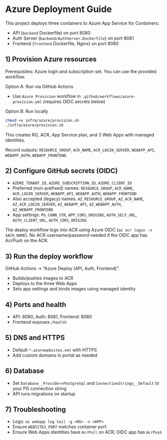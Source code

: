 # Azure Deployment Guide

This project deploys three containers to Azure App Service for Containers:
- API (`backend` Dockerfile) on port 8080
- Auth Server (`backend/AuthServer.Dockerfile`) on port 8081
- Frontend (`frontend` Dockerfile, Nginx) on port 8080

## 1) Provision Azure resources
Prerequisites: Azure login and subscription set. You can use the provided workflow.

Option A: Run via GitHub Actions
- Use `Azure Provision` workflow in `.github/workflows/azure-provision.yml` (requires OIDC secrets below)

Option B: Run locally
```bash
chmod +x infra/azure/provision.sh
./infra/azure/provision.sh
```
This creates RG, ACR, App Service plan, and 3 Web Apps with managed identities.

Record outputs: `RESOURCE_GROUP`, `ACR_NAME`, `ACR_LOGIN_SERVER`, `WEBAPP_API`, `WEBAPP_AUTH`, `WEBAPP_FRONTEND`.

## 2) Configure GitHub secrets (OIDC)
- `AZURE_TENANT_ID`, `AZURE_SUBSCRIPTION_ID`, `AZURE_CLIENT_ID`
- Preferred (non-prefixed) names: `RESOURCE_GROUP`, `ACR_NAME`, `ACR_LOGIN_SERVER`, `WEBAPP_API`, `WEBAPP_AUTH`, `WEBAPP_FRONTEND`
- Also accepted (legacy) names: `AZ_RESOURCE_GROUP`, `AZ_ACR_NAME`, `AZ_ACR_LOGIN_SERVER`, `AZ_WEBAPP_API`, `AZ_WEBAPP_AUTH`, `AZ_WEBAPP_FRONTEND`
- App settings: `PG_CONN_STR`, `APP_CORS_ORIGINS`, `AUTH_SELF_URL`, `AUTH_CLIENT_URL`, `AUTH_CORS_ORIGINS`

The deploy workflow logs into ACR using Azure OIDC (`az acr login -n $ACR_NAME`). No ACR username/password needed if the OIDC app has AcrPush on the ACR.

## 3) Run the deploy workflow
GitHub Actions → “Azure Deploy (API, Auth, Frontend)”.
- Builds/pushes images to ACR
- Deploys to the three Web Apps
- Sets app settings and binds images using managed identity

## 4) Ports and health
- API: 8080, Auth: 8081, Frontend: 8080
- Frontend exposes `/health`

## 5) DNS and HTTPS
- Default `*.azurewebsites.net` with HTTPS
- Add custom domains in portal as needed

## 6) Database
- Set `Database__Provider=PostgreSql` and `ConnectionStrings__Default` to your PG connection string
- API runs migrations on startup

## 7) Troubleshooting
- Logs: `az webapp log tail -g <RG> -n <APP>`
- Ensure `WEBSITES_PORT` matches container port
- Ensure Web Apps identities have `AcrPull` on ACR; OIDC app has `AcrPush`